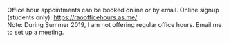 Office hour appointments can be booked online or by email. 
Online signup (students only):  https://raoofficehours.as.me/  
Note: During Summer 2019, I am not offering regular office hours. Email me to set up a meeting.
